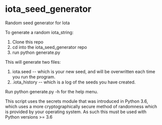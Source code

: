 # iota_seed_generator
Random seed generator for Iota


To generate a random iota_string:

1. Clone this repo
2. cd into the iota_seed_generator repo
3. run python generate.py

This will generate two files:

1. iota.seed -- which is your new seed, and will be overwritten each time you run the program.
2. .iota_history -- which is a log of the seeds you have created.

Run python generate.py -h for the help menu.

This script uses the secrets module that was introduced in Python 3.6, which uses a more cryptographically
secure method of randomness which is provided by your operating system.  As such this must be used with
Python versions >= 3.6   

